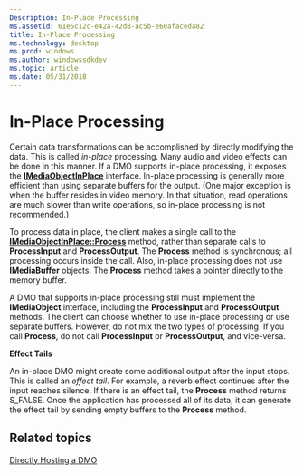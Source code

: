 ```yaml
---
Description: In-Place Processing
ms.assetid: 61e5c12c-e42a-42d8-ac5b-e60afaceda82
title: In-Place Processing
ms.technology: desktop
ms.prod: windows
ms.author: windowssdkdev
ms.topic: article
ms.date: 05/31/2018
---
```


# In-Place Processing

Certain data transformations can be accomplished by directly modifying the data. This is called *in-place* processing. Many audio and video effects can be done in this manner. If a DMO supports in-place processing, it exposes the [**IMediaObjectInPlace**](/windows/desktop/api/Mediaobj/nn-mediaobj-imediaobjectinplace) interface. In-place processing is generally more efficient than using separate buffers for the output. (One major exception is when the buffer resides in video memory. In that situation, read operations are much slower than write operations, so in-place processing is not recommended.)

To process data in place, the client makes a single call to the [**IMediaObjectInPlace::Process**](/windows/desktop/api/Mediaobj/nf-mediaobj-imediaobjectinplace-process) method, rather than separate calls to **ProcessInput** and **ProcessOutput**. The **Process** method is synchronous; all processing occurs inside the call. Also, in-place processing does not use **IMediaBuffer** objects. The **Process** method takes a pointer directly to the memory buffer.

A DMO that supports in-place processing still must implement the **IMediaObject** interface, including the **ProcessInput** and **ProcessOutput** methods. The client can choose whether to use in-place processing or use separate buffers. However, do not mix the two types of processing. If you call **Process**, do not call **ProcessInput** or **ProcessOutput**, and vice-versa.

**Effect Tails**

An in-place DMO might create some additional output after the input stops. This is called an *effect tail*. For example, a reverb effect continues after the input reaches silence. If there is an effect tail, the **Process** method returns S\_FALSE. Once the application has processed all of its data, it can generate the effect tail by sending empty buffers to the **Process** method.

## Related topics

<dl> <dt>

[Directly Hosting a DMO](directly-hosting-a-dmo.md)
</dt> </dl>

 

 



